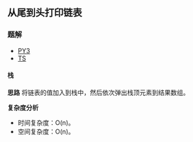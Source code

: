 ## 从尾到头打印链表

### 题解
+ [PY3](../../py3/lcof/06.py)
+ [TS](../../ts/lcof/06.ts)

#### 栈
**思路**
将链表的值加入到栈中，然后依次弹出栈顶元素到结果数组。

**复杂度分析**
+ 时间复杂度：O(n)。
+ 空间复杂度：O(n)。